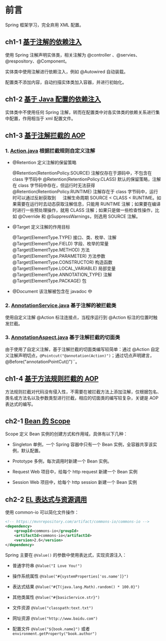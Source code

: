 # 前言

Spring 框架学习，完全弃用 XML 配置。

## ch1-1 [基于注解的依赖注入](quickstart/src/main/java/com/moonspirit/springlearning/ch1a/)

使用 Spring 注解声明实体类，相关注解为 @controller 、@servies、@respository、@Component。

实体类中使用注解进行依赖注入，例如 @Autowired 自动装载。

配置类不添加内容，自动扫描实体类加入容器，并进行初始化。

## ch1-2 [基于 Java 配置的依赖注入](quickstart/src/main/java/com/moonspirit/springlearning/ch1b/)

实体类中不使用任何 Spring 注解，转而在配置类中对各实体类的依赖关系进行集中配置，作用相当于 xml 配置文件。

## ch1-3 [基于注解拦截的 AOP](quickstart/src/main/java/com/moonspirit/springlearning/ch1c/)

### 1. [Action.java](quickstart/src/main/java/com/moonspirit/springlearning/ch1c/Action.java) 根据拦截规则自定义注解

- @Retention 定义注解的保留策略

  @Retention(RetentionPolicy.SOURCE)  注解仅存在于源码中，不包含在 class 字节码中
  @Retention(RetentionPolicy.CLASS)   默认的保留策略，注解在 class 字节码中存在，但运行时无法获得
  @Retention(RetentionPolicy.RUNTIME) 注解存在于 class 字节码中，运行时可以通过反射获取到
　
注解生命周期 SOURCE < CLASS < RUNTIME。如果需要在运行时去动态获取注解信息，只能用 RUNTIME 注解；如果要在编译时进行一些预处理操作，就用 CLASS 注解；如果只是做一些检查性操作，比如 @Override 和 @SuppressWarnings，则选用  SOURCE 注解。

- @Target 定义注解的作用目标

  @Target(ElementType.TYPE)             接口、类、枚举、注解
  @Target(ElementType.FIELD)            字段、枚举的常量
  @Target(ElementType.METHOD)           方法
  @Target(ElementType.PARAMETER)        方法参数
  @Target(ElementType.CONSTRUCTOR)      构造函数
  @Target(ElementType.LOCAL_VARIABLE)   局部变量
  @Target(ElementType.ANNOTATION_TYPE)  注解
  @Target(ElementType.PACKAGE)          包

- @Document 该注解被包含在 javadoc 中

### 2. [AnnotationService.java](quickstart/src/main/java/com/moonspirit/springlearning/ch1c/AnnotationService.java) 基于注解的被拦截类

使用自定义注解 @Action 标注连接点，当程序运行到 @Action 标注的位置时触发拦截。

### 3. [AnnotationAspect.java](quickstart/src/main/java/com/moonspirit/springlearning/ch1c/AnnotationAspect.java) 基于注解拦截的切面类

由于使用了自定义注解，基于注解拦截的切面类编写较简单：通过 @Action 自定义注解声明切点，`@Pointcut("@annotation(Action)")`；通过切点声明建言，@Before("annotationPointCut()")``。

## ch1-4 [基于方法规则拦截的 AOP](quickstart/src/main/java/com/moonspirit/springlearning/ch1d/)

方法规则拦截对代码没有侵入性，不需要在被拦截方法上添加注解，仅根据包名、类名或方法名以及参数类型进行拦截，相应的切面类的编写较复杂，关键是 AOP 表达式的编写。

## ch2-1 [Bean 的 Scope](quickstart/src/main/java/com/moonspirit/springlearning/ch2a/)

Scope 定义 Bean 实例的创建方式和作用域，具体有以下几种：

- Singleton 单例，一个 Spring 容器中只有一个 Bean 实例，全容器共享该实例，默认配置。

- Prototype 多例，每次调用时新建一个 Bean 实例。

- Request Web 项目中，给每个 http request 新建一个 Bean 实例

- Session Web 项目中，给每个 http session 新建一个 Bean 实例

## ch2-2 [EL 表达式与资源调用](quickstart/src/main/java/com/moonspirit/springlearning/ch2b/)

使用 common-io 可以简化文件操作：

```xml
<!-- https://mvnrepository.com/artifact/commons-io/commons-io -->
<dependency>
    <groupId>commons-io</groupId>
    <artifactId>commons-io</artifactId>
    <version>2.6</version>
</dependency>
```
Spring 主要在 `@Value()` 的参数中使用表达式，实现资源注入：

- 普通字符串 `@Value("I Love You!")`

- 操作系统属性 `@Value("#{systemProperties['os.name']}")`

- 表达式结果 `@Value("#{T(java.lang.Math).random() * 100.0}")`

- 其他类属性 `@Value("#{basicService.str}")`

- 文件资源 `@Value("classpath:text.txt")`

- 网址资源 `@Value("http://www.baidu.com")`

- 配置文件 `@Value("${book.name}")` 或者 `environment.getProperty("book.author")`
